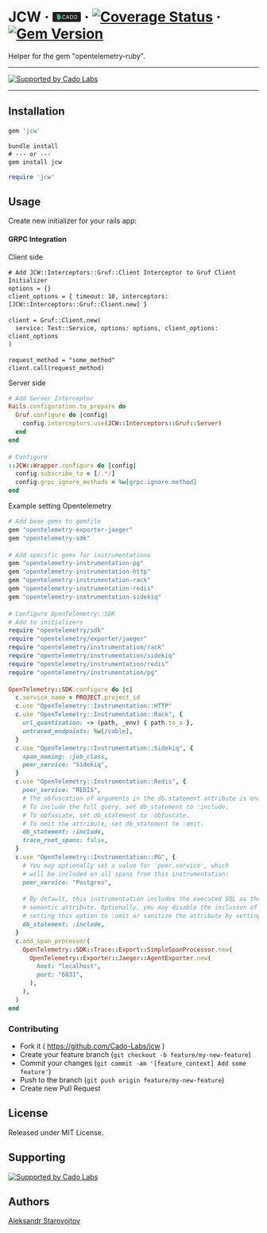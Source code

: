 # JCW &middot; <a target="_blank" href="https://github.com/Cado-Labs"><img src="https://github.com/Cado-Labs/cado-labs-logos/raw/main/cado_labs_badge.svg" alt="Supported by Cado Labs" style="max-width: 100%; height: 20px"></a> &middot; [![Coverage Status](https://coveralls.io/repos/github/Cado-Labs/jcw/badge.svg?branch=gem-without-zeitwerk)](https://coveralls.io/github/Cado-Labs/jcw?branch=gem-without-zeitwerk) &middot; [![Gem Version](https://badge.fury.io/rb/jcw.svg)](https://badge.fury.io/rb/jcw)

Helper for the gem "opentelemetry-ruby".

---

<p>
  <a href="https://github.com/Cado-Labs">
    <img src="https://github.com/Cado-Labs/cado-labs-resources/blob/main/cado_labs_supporting_rounded.svg" alt="Supported by Cado Labs" />
  </a>
</p>

---

## Installation

```ruby
gem 'jcw'
```

```shell
bundle install
# --- or ---
gem install jcw
```

```ruby
require 'jcw'
```

## Usage

Create new initializer for your rails app:

#### GRPC Integration
Client side

```
# Add JCW::Interceptors::Gruf::Client Interceptor to Gruf Client Initializer
options = {}
client_options = { timeout: 10, interceptors: [JCW::Interceptors::Gruf::Client.new] }

client = Gruf::Client.new(
  service: Test::Service, options: options, client_options: client_options
)

request_method = "some_method"
client.call(request_method)
```

Server side

```ruby
# Add Server Interceptor
Rails.configuration.to_prepare do
  Gruf.configure do |config|
    config.interceptors.use(JCW::Interceptors::Gruf::Server)
  end
end  

# Configure
::JCW::Wrapper.configure do |config|
  config.subscribe_to = [/.*/]
  config.grpc_ignore_methods = %w[grpc.ignore.method]
end
```

Example setting Opentelemetry

```ruby
# Add base gems to gemfile
gem "opentelemetry-exporter-jaeger"
gem "opentelemetry-sdk"

# Add specific gems for instrumentations
gem "opentelemetry-instrumentation-pg"
gem "opentelemetry-instrumentation-http"
gem "opentelemetry-instrumentation-rack"
gem "opentelemetry-instrumentation-redis"
gem "opentelemetry-instrumentation-sidekiq"

# Configure OpenTelemetry::SDK
# Add to initializers
require "opentelemetry/sdk"
require "opentelemetry/exporter/jaeger"
require "opentelemetry/instrumentation/rack"
require "opentelemetry/instrumentation/sidekiq"
require "opentelemetry/instrumentation/redis"
require "opentelemetry/instrumentation/pg"

OpenTelemetry::SDK.configure do |c|
  c.service_name = PROJECT.project_id
  c.use "OpenTelemetry::Instrumentation::HTTP"
  c.use "OpenTelemetry::Instrumentation::Rack", {
    url_quantization: -> (path, _env) { path.to_s },
    untraced_endpoints: %w[/cable],
  }
  c.use "OpenTelemetry::Instrumentation::Sidekiq", {
    span_naming: :job_class,
    peer_service: "Sidekiq",
  }
  c.use "OpenTelemetry::Instrumentation::Redis", {
    peer_service: "REDIS",
    # The obfuscation of arguments in the db.statement attribute is enabled by default.
    # To include the full query, set db_statement to :include.
    # To obfuscate, set db_statement to :obfuscate.
    # To omit the attribute, set db_statement to :omit.
    db_statement: :include,
    trace_root_spans: false,
  }
  c.use "OpenTelemetry::Instrumentation::PG", {
    # You may optionally set a value for 'peer.service', which
    # will be included on all spans from this instrumentation:
    peer_service: "Postgres",

    # By default, this instrumentation includes the executed SQL as the `db.statement`
    # semantic attribute. Optionally, you may disable the inclusion of this attribute entirely by
    # setting this option to :omit or sanitize the attribute by setting to :obfuscate
    db_statement: :include,
  }
  c.add_span_processor(
    OpenTelemetry::SDK::Trace::Export::SimpleSpanProcessor.new(
      OpenTelemetry::Exporter::Jaeger::AgentExporter.new(
        host: "localhost",
        port: "6831",
      ),
    ),
  )
end
```

### Contributing

 - Fork it ( https://github.com/Cado-Labs/jcw )
 - Create your feature branch (`git checkout -b feature/my-new-feature`)
 - Commit your changes (`git commit -am '[feature_context] Add some feature'`)
 - Push to the branch (`git push origin feature/my-new-feature`)
 - Create new Pull Request

## License

Released under MIT License.

## Supporting

<a href="https://github.com/Cado-Labs">
  <img src="https://github.com/Cado-Labs/cado-labs-resources/blob/main/cado_labs_supporting_rounded.svg" alt="Supported by Cado Labs" />
</a>

## Authors

[Aleksandr Starovojtov](https://github.com/AS-AlStar)

